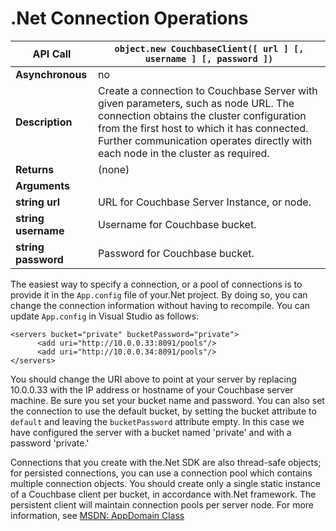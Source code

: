 # .Net Connection Operations

<a id="table-couchbase-sdk_net_connect"></a>

**API Call**        | `object.new CouchbaseClient([ url ] [, username ] [, password ])`                                                                                                                                                                                                  
--------------------|--------------------------------------------------------------------------------------------------------------------------------------------------------------------------------------------------------------------------------------------------------------------
**Asynchronous**    | no                                                                                                                                                                                                                                                                 
**Description**     | Create a connection to Couchbase Server with given parameters, such as node URL. The connection obtains the cluster configuration from the first host to which it has connected. Further communication operates directly with each node in the cluster as required.
**Returns**         | (none)                                                                                                                                                                                                                                                             
**Arguments**       |                                                                                                                                                                                                                                                                    
**string url**      | URL for Couchbase Server Instance, or node.                                                                                                                                                                                                                        
**string username** | Username for Couchbase bucket.                                                                                                                                                                                                                                     
**string password** | Password for Couchbase bucket.                                                                                                                                                                                                                                     

The easiest way to specify a connection, or a pool of connections is to provide
it in the `App.config` file of your.Net project. By doing so, you can change the
connection information without having to recompile. You can update `App.config`
in Visual Studio as follows:


```
<servers bucket="private" bucketPassword="private">
      <add uri="http://10.0.0.33:8091/pools"/>
      <add uri="http://10.0.0.34:8091/pools"/>
</servers>
```

You should change the URI above to point at your server by replacing 10.0.0.33
with the IP address or hostname of your Couchbase server machine. Be sure you
set your bucket name and password. You can also set the connection to use the
default bucket, by setting the bucket attribute to `default` and leaving the
`bucketPassword` attribute empty. In this case we have configured the server
with a bucket named 'private' and with a password 'private.'

Connections that you create with the.Net SDK are also thread-safe objects; for
persisted connections, you can use a connection pool which contains multiple
connection objects. You should create only a single static instance of a
Couchbase client per bucket, in accordance with.Net framework. The persistent
client will maintain connection pools per server node. For more information, see
[MSDN: AppDomain
Class](http://msdn.microsoft.com/en-us/library/system.appdomain(v=vs.71).aspx)

<a id="api-reference-set"></a>
